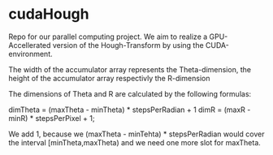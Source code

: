 cudaHough
========================

Repo for our parallel computing project. We aim to realize a GPU-Accellerated
version of the Hough-Transform by using the CUDA-environment.


The width of the accumulator array represents the Theta-dimension,
the height of the accumulator array respectivly the R-dimension

The dimensions of Theta and R are calculated by the following formulas:

dimTheta = (maxTheta - minTheta) * stepsPerRadian + 1
dimR = (maxR - minR) * stepsPerPixel + 1;

We add 1, because we (maxTheta - minTehta) * stepsPerRadian would cover the
interval [minTheta,maxTheta) and we need one more slot for maxTheta.
